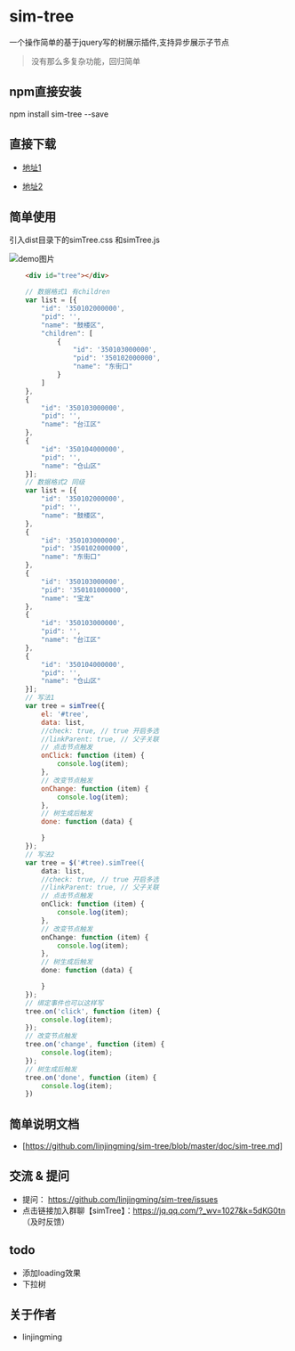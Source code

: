 # sim-tree
一个操作简单的基于jquery写的树展示插件,支持异步展示子节点

> 没有那么多复杂功能，回归简单

## npm直接安装
npm install sim-tree --save
## 直接下载
- [地址1](https://github.com/linjingming/sim-tree/archive/V0.0.3.zip)

- [地址2](https://github.com/linjingming/sim-tree/archive/V0.0.3.tar.gz)
## 简单使用
引入dist目录下的simTree.css 和simTree.js

![demo图片](https://github.com/linjingming/sim-tree/blob/master/demo/demo1.png)
```html
    <div id="tree"></div>
```
```js
    // 数据格式1 有children
    var list = [{
        "id": '350102000000',
        "pid": '',
        "name": "鼓楼区",
        "children": [
            {
                "id": '350103000000',
                "pid": '350102000000',
                "name": "东街口"
            }
        ]
    },
    {
        "id": '350103000000',
        "pid": '',
        "name": "台江区"
    },
    {
        "id": '350104000000',
        "pid": '',
        "name": "仓山区"
    }];
    // 数据格式2 同级
    var list = [{
        "id": '350102000000',
        "pid": '',
        "name": "鼓楼区",
    },
    {
        "id": '350103000000',
        "pid": '350102000000',
        "name": "东街口"
    },
    {
        "id": '350103000000',
        "pid": '350101000000',
        "name": "宝龙"
    },
    {
        "id": '350103000000',
        "pid": '',
        "name": "台江区"
    },
    {
        "id": '350104000000',
        "pid": '',
        "name": "仓山区"
    }];
    // 写法1
    var tree = simTree({
        el: '#tree',
        data: list,
        //check: true, // true 开启多选
        //linkParent: true, // 父子关联
        // 点击节点触发
        onClick: function (item) {
            console.log(item);
        },
        // 改变节点触发
        onChange: function (item) {
            console.log(item);
        },
        // 树生成后触发
        done: function (data) {

        }
    });
    // 写法2
    var tree = $('#tree).simTree({
        data: list,
        //check: true, // true 开启多选
        //linkParent: true, // 父子关联
        // 点击节点触发
        onClick: function (item) {
            console.log(item);
        },
        // 改变节点触发
        onChange: function (item) {
            console.log(item);
        },
        // 树生成后触发
        done: function (data) {

        }
    });
    // 绑定事件也可以这样写
    tree.on('click', function (item) {
        console.log(item);
    });
    // 改变节点触发
    tree.on('change', function (item) {
        console.log(item);
    });
    // 树生成后触发
    tree.on('done', function (item) {
        console.log(item);
    })
```
## 简单说明文档
- [https://github.com/linjingming/sim-tree/blob/master/doc/sim-tree.md]

## 交流 & 提问
- 提问： https://github.com/linjingming/sim-tree/issues
- 点击链接加入群聊【simTree】：https://jq.qq.com/?_wv=1027&k=5dKG0tn （及时反馈）

## todo
- 添加loading效果
- 下拉树

## 关于作者
- linjingming